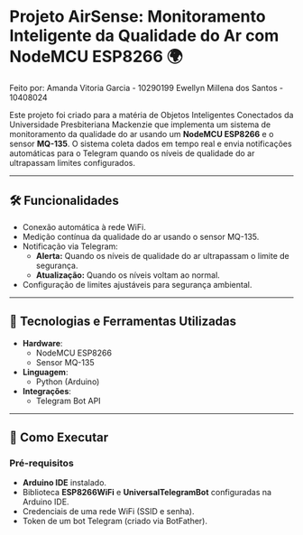 # Projeto AirSense: Monitoramento Inteligente da Qualidade do Ar  com NodeMCU ESP8266 🌍

Feito por: 
Amanda Vitoria Garcia - 10290199
Ewellyn Millena dos Santos - 10408024

Este projeto foi criado para a matéria de Objetos Inteligentes Conectados da Universidade Presbiteriana Mackenzie que implementa um sistema de monitoramento da qualidade do ar usando um **NodeMCU ESP8266** e o sensor **MQ-135**. 
O sistema coleta dados em tempo real e envia notificações automáticas para o Telegram quando os níveis de qualidade do ar ultrapassam limites configurados.

---

## 🛠️ **Funcionalidades**
- Conexão automática à rede WiFi.
- Medição contínua da qualidade do ar usando o sensor MQ-135.
- Notificação via Telegram:
  - **Alerta:** Quando os níveis de qualidade do ar ultrapassam o limite de segurança.
  - **Atualização:** Quando os níveis voltam ao normal.
- Configuração de limites ajustáveis para segurança ambiental.

---

## 🧰 **Tecnologias e Ferramentas Utilizadas**
- **Hardware**:
  - NodeMCU ESP8266
  - Sensor MQ-135
- **Linguagem**:
  - Python (Arduino)
- **Integrações**:
  - Telegram Bot API

---

## 🚀 **Como Executar**
### Pré-requisitos
- **Arduino IDE** instalado.
- Biblioteca **ESP8266WiFi** e **UniversalTelegramBot** configuradas na Arduino IDE.
- Credenciais de uma rede WiFi (SSID e senha).
- Token de um bot Telegram (criado via BotFather).
